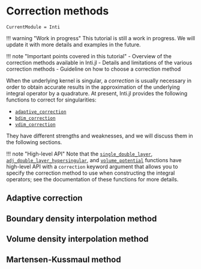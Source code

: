 # Correction methods

```@meta
CurrentModule = Inti
```

!!! warning "Work in progress"
    This tutorial is still a work in progress. We will update it with more
    details and examples in the future.

!!! note "Important points covered in this tutorial"
    - Overview of the correction methods available in Inti.jl
    - Details and limitations of the various correction methods
    - Guideline on how to choose a correction method

When the underlying kernel is singular, a *correction* is usually necessary in
order to obtain accurate results in the approximation of the underlying integral
operator by a quadrature. At present, Inti.jl provides the following functions
to correct for singularities:

- [`adaptive_correction`](@ref)
- [`bdim_correction`](@ref)
- [`vdim_correction`](@ref)

They have different strengths and weaknesses, and we will discuss them in the
following sections.

!!! note "High-level API"
    Note that the [`single_double_layer`](@ref),
    [`adj_double_layer_hypersingular`](@ref), and [`volume_potential`](@ref)
    functions have high-level API with a `correction` keyword argument that
    allows you to specify the correction method to use when constructing the
    integral operators; see the documentation of these functions for more
    details.

## Adaptive correction

## Boundary density interpolation method

## Volume density interpolation method

## Martensen-Kussmaul method
